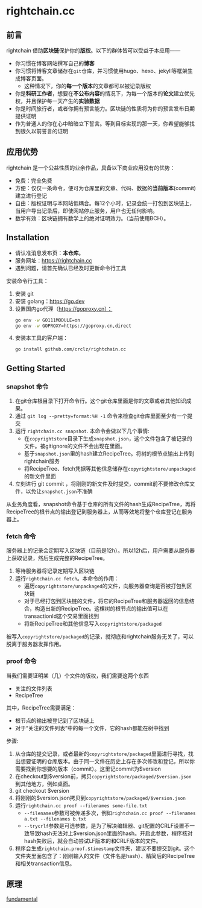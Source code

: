 # rightchain.cc

## 前言

rightchain 借助**区块链**保护你的**版权**。以下的群体皆可以受益于本应用——

- 你习惯在博客网站撰写自己的**博客**
- 你习惯将博客文章储存在`git`仓库，并习惯使用hugo、hexo、jekyll等框架生成博客页面。
    - 这种情况下，你的**每一个版本**的文章都可以被记录版权
- 你是**科研工作者**，想要在**不公布内容**的情况下，为每一个版本的**论文**建立优先权，并且保护每一天产生的**实验数据**
- 你是时间旅行者，或者你拥有预言能力。区块链的性质将为你的预言发布日期提供证明
- 作为普通人的你在心中暗暗立下誓言。等到目标实现的那一天，你希望能够找到很久以前誓言的证明

## 应用优势

rightchain 是一个公益性质的业余作品，具备以下商业应用没有的优势：

- 免费：完全免费
- 方便：仅仅一条命令，便可为仓库里的文章、代码、数据的**当前版本**(commit)建立进行登记
- 自由：版权证明与本网站低耦合。每12个小时，记录会统一打包到区块链上，当用户导出记录后，即使网站停止服务，用户也无任何影响。
- 数学有效：区块链拥有数学上的绝对证明效力。（当前使用BCH）。

## Installation

- 请认准消息发布页：**本仓库**。  
- 服务网址：https://rightchain.cc
- 遇到问题，请首先确认已经及时更新命令行工具

安装命令行工具：
1. 安装 git
2. 安装 golang：https://go.dev
3. 设置国内go代理（https://goproxy.cn）：
    ```bash
    go env -w GO111MODULE=on
    go env -w GOPROXY=https://goproxy.cn,direct
    ```
4. 安装本工具的客户端：
   ```bash
   go install github.com/crclz/rightchain.cc
   ```

## Getting Started

### snapshot 命令
1. 在git仓库根目录下打开命令行。这个git仓库里面是你的文章或者其他知识成果。
2. 通过 `git log --pretty=format:%H -1` 命令来检查git仓库里面至少有一个提交
3. 运行 `rightchain.cc snapshot`. 本命令会做以下几个事情:
   - 在`copyrightstore`目录下生成`snapshot.json`，这个文件包含了被记录的文件。被gitignore的文件不会出现在里面。
   - 基于`snapshot.json`里的hash建立RecipeTree。将树的根节点输出上传到rightchain服务
   - 将RecipeTree、fetch凭据等其他信息储存在`copyrightstore/unpackaged`的新文件里面
4. 立刻进行 git commit ，将刚刚的新文件及时提交，commit前不要修改仓库文件，以免让`snapshot.json`不准确

从业务角度看，snapshot命令基于仓库的所有文件的hash生成RecipeTree，再将RecipeTree的根节点的输出登记到服务器上，从而等效地将整个仓库登记在服务器上。

### fetch 命令

服务器上的记录会定期写入区块链（目前是12h）。所以12h后，用户需要从服务器上获取记录，然后生成完整的RecipeTree。

1. 等待服务器将记录定期写入区块链
2. 运行`rightchain.cc fetch`。本命令的作用：
   - 遍历`copyrightstore/unpackaged`的文件，向服务器查询是否被打包到区块链
   - 对于已经打包到区块链的文件，将它的RecipeTree和服务器返回的信息结合，构造出新的RecipeTree。这棵树的根节点的输出值可以在transactionId这个交易里面找到
   - 将新RecipeTree和其他信息写入`copyrightstore/packaged`

被写入`copyrightstore/packaged`的记录，就彻底和rightchain服务无关了，可以脱离于服务器发挥作用。


### proof 命令

当我们需要证明某（几）个文件的版权，我们需要这两个东西
- 关注的文件列表
- RecipeTree

其中，RecipeTree需要满足：
- 根节点的输出被登记到了区块链上
- 对于“关注的文件列表”中的每一个文件，它的hash都能在树中找到

步骤:
1. 从仓库的提交记录，或者最新的`copyrightstore/packaged`里面进行寻找，找出想要证明的仓库版本。由于同一文件在历史上存在多次修改和登记，所以你需要找到你想要的版本（commit）。这里记commit为$version
2. 在checkout到\$version前，拷贝`copyrightstore/packaged/$version.json`到其他地方，例如桌面。
3. git checkout $version
4. 将刚刚的\$version.json拷贝到`copyrightstore/packaged/$version.json`
5. 运行`rightchain.cc proof --filenames some-file.txt`
   - `--filenames`参数可被传递多次，例如`rightchain.cc proof --filenames a.txt --filenames b.txt`
   - `--trycrlf`参数是可选参数，是为了解决编辑器、git配置的CRLF设置不一致导致hash无法对上\$version.json里面的hash。开启此参数，程序核对hash失败后，就会自动尝试LF版本的和CRLF版本的文件。
6. 程序会生成`rightchain.proof.$timestamp`文件夹，建议不要提交到git。这个文件夹里面包含了：刚刚输入的文件（文件名是hash）、精简后的RecipeTree和相关transaction信息。


## 原理
[fundamental](fundamental.md)



